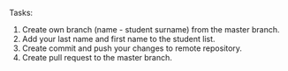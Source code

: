 Tasks:
1. Create own branch (name - student surname) from the master branch.
2. Add your last name and first name to the student list.
3. Create commit and push your changes to remote repository.
4. Create pull request to the master branch.

